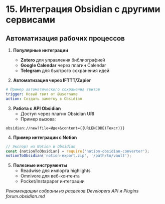 # 15. Интеграция Obsidian с другими сервисами

## Автоматизация рабочих процессов

1. **Популярные интеграции**
   - **Zotero** для управления библиографией
   - **Google Calendar** через плагин Calendar
   - **Telegram** для быстрого сохранения идей

2. **Автоматизация через IFTTT/Zapier**
```yaml
# Пример автоматического сохранения твитов
trigger: Новый твит от @username
action: Создать заметку в Obsidian
```

3. **Работа с API Obsidian**
   - Доступ через плагин Obsidian URI
   - Пример вызова:
```
obsidian://new?file=Идея&content={{URLENCODE(Текст)}}
```

4. **Пример интеграции с Notion**
```javascript
// Экспорт из Notion в Obsidian
const {notionToObsidian} = require('notion-obsidian-converter');
notionToObsidian('notion-export.zip', '/path/to/vault');
```

5. **Полезные инструменты**
   - Readwise для импорта highlights
   - Omnivore для веб-контента
   - Pocket/Instapaper интеграции

*Рекомендации собраны из разделов Developers API и Plugins forum.obsidian.md*